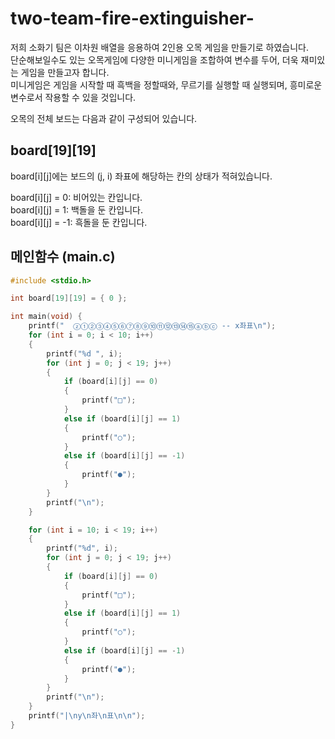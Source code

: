 # two-team-fire-extinguisher-
 저희 소화기 팀은 이차원 배열을 응용하여 2인용 오목 게임을 만들기로 하였습니다.\
  단순해보일수도 있는 오목게임에 다양한 미니게임을 조합하여 변수를 두어, 더욱 재미있는 게임을 만들고자 합니다.\
  미니게임은 게임을 시작할 때 흑백을 정할때와, 무르기를 실행할 때 실행되며, 흥미로운 변수로서 작용할 수 있을 것입니다.
 
 오목의 전체 보드는 다음과 같이 구성되어 있습니다. 
 
 ## board[19][19]
 board[i][j]에는 보드의 (j, i) 좌표에 해당하는 칸의 상태가 적혀있습니다.
 
 board[i][j] =  0: 비어있는 칸입니다.\
 board[i][j] =  1: 백돌을 둔 칸입니다.\
 board[i][j] = -1: 흑돌을 둔 칸입니다.
 
 ## 메인함수 (main.c)
 
```C
#include <stdio.h>

int board[19][19] = { 0 };

int main(void) {
	printf("  ⓩ①②③④⑤⑥⑦⑧⑨⑩⑪⑫⑬⑭⑮ⓐⓑⓒ -- x좌표\n");
	for (int i = 0; i < 10; i++)
	{
		printf("%d ", i);
		for (int j = 0; j < 19; j++)
		{
			if (board[i][j] == 0)
			{
				printf("□");
			}
			else if (board[i][j] == 1)
			{
				printf("○");
			}
			else if (board[i][j] == -1)
			{
				printf("●");
			}
		}
		printf("\n");
	}

	for (int i = 10; i < 19; i++)
	{
		printf("%d", i);
		for (int j = 0; j < 19; j++)
		{
			if (board[i][j] == 0)
			{
				printf("□");
			}
			else if (board[i][j] == 1)
			{
				printf("○");
			}
			else if (board[i][j] == -1)
			{
				printf("●");
			}
		}
		printf("\n");
	}
	printf("|\ny\n좌\n표\n\n");
}
```
